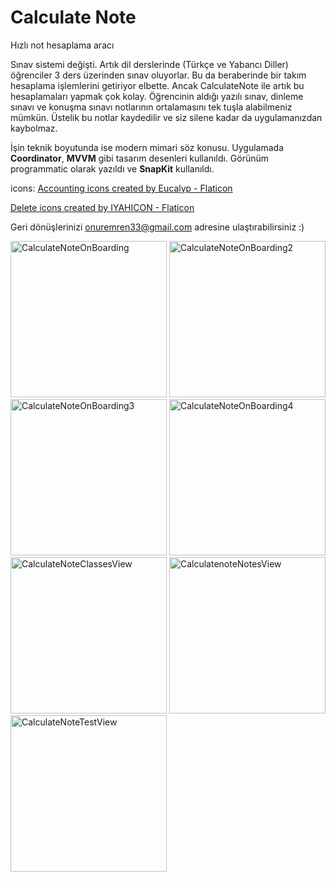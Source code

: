 # Calculate Note

Hızlı not hesaplama aracı

Sınav sistemi değişti. Artık dil derslerinde (Türkçe ve Yabancı Diller) öğrenciler 3 ders üzerinden sınav oluyorlar. Bu da beraberinde bir takım hesaplama işlemlerini getiriyor elbette. Ancak CalculateNote ile artık bu hesaplamaları yapmak çok kolay. Öğrencinin aldığı yazılı sınav, dinleme sınavı ve konuşma sınavı notlarının ortalamasını tek tuşla alabilmeniz mümkün. Üstelik bu notlar kaydedilir ve siz silene kadar da uygulamanızdan kaybolmaz. 

İşin teknik boyutunda ise modern mimari söz konusu. Uygulamada **Coordinator**, **MVVM** gibi tasarım desenleri kullanıldı. Görünüm programmatic olarak yazıldı ve **SnapKit** kullanıldı.

icons:
<a href="https://www.flaticon.com/free-icons/accounting" title="accounting icons">Accounting icons created by Eucalyp - Flaticon</a>

<a href="https://www.flaticon.com/free-icons/delete" title="delete icons">Delete icons created by IYAHICON - Flaticon</a>

Geri dönüşlerinizi onuremren33@gmail.com adresine ulaştırabilirsiniz :)

<img width="250" alt="CalculateNoteOnBoarding" src="https://github.com/OnurEmren/CalculateNote/assets/98044736/3e2bac59-d18b-42f9-899c-6582785b6b60">
<img width="250" alt="CalculateNoteOnBoarding2" src="https://github.com/OnurEmren/CalculateNote/assets/98044736/320ab54d-9838-49d0-b36c-c3e6d6bd5c5d">
<img width="250" alt="CalculateNoteOnBoarding3" src="https://github.com/OnurEmren/CalculateNote/assets/98044736/5d621b00-470d-4a0c-8498-ef3de18ee9ab">
<img width="250" alt="CalculateNoteOnBoarding4" src="https://github.com/OnurEmren/CalculateNote/assets/98044736/c09524ba-f31d-4d9e-9881-dba79cc62d17">
<img width="250" alt="CalculateNoteClassesView" src="https://github.com/OnurEmren/CalculateNote/assets/98044736/6daf78ff-32d0-4f83-b4a3-eb0031553dc9">
<img width="250" alt="CalculatenoteNotesView" src="https://github.com/OnurEmren/CalculateNote/assets/98044736/4bcee5bf-724f-4487-b5cc-d2453d1349e5">
<img width="250" alt="CalculateNoteTestView" src="https://github.com/OnurEmren/CalculateNote/assets/98044736/f8f7ad9f-4227-43bd-9ccf-eb288db8ff68">

